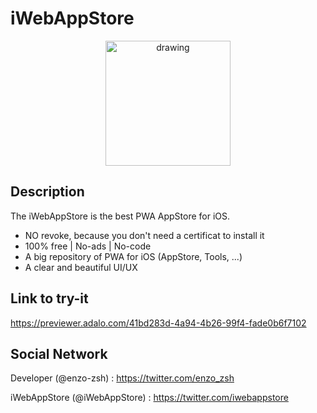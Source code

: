 # iWebAppStore
<div align='center'>
<p align="center">
  <img src="https://media.discordapp.net/attachments/942205876159283281/1031183923134353468/unknown.png" alt="drawing" width="200"/>
 </div>
 
 ## Description
 
 The iWebAppStore is the best PWA AppStore for iOS.
 
 - NO revoke, because you don't need a certificat to install it
 - 100% free | No-ads | No-code
 - A big repository of PWA for iOS (AppStore, Tools, ...)
 - A clear and beautiful UI/UX
 
 ## Link to try-it
 
 https://previewer.adalo.com/41bd283d-4a94-4b26-99f4-fade0b6f7102
 
 ## Social Network 
 
 Developer (@enzo-zsh) : https://twitter.com/enzo_zsh
 
 iWebAppStore (@iWebAppStore) : https://twitter.com/iwebappstore
 
 
